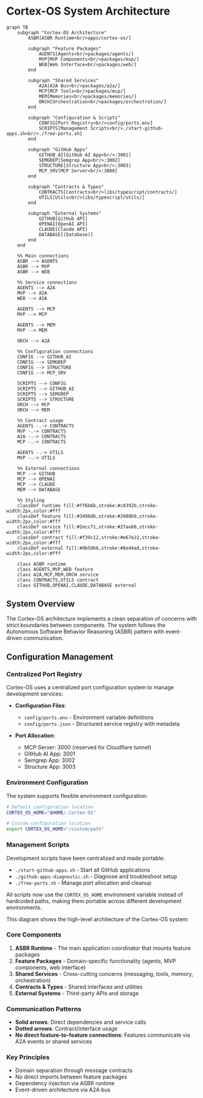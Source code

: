 # Cortex-OS System Architecture

```mermaid
graph TB
    subgraph "Cortex-OS Architecture"
        ASBR[ASBR Runtime<br/>apps/cortex-os/]

        subgraph "Feature Packages"
            AGENTS[Agents<br/>packages/agents/]
            MVP[MVP Components<br/>packages/mvp/]
            WEB[Web Interface<br/>packages/web/]
        end

        subgraph "Shared Services"
            A2A[A2A Bus<br/>packages/a2a/]
            MCP[MCP Tools<br/>packages/mcp/]
            MEM[Memories<br/>packages/memories/]
            ORCH[Orchestration<br/>packages/orchestration/]
        end

        subgraph "Configuration & Scripts"
            CONFIG[Port Registry<br/>config/ports.env]
            SCRIPTS[Management Scripts<br/>./start-github-apps.sh<br/>./free-ports.sh]
        end

        subgraph "GitHub Apps"
            GITHUB_AI[GitHub AI App<br/>:3001]
            SEMGREP[Semgrep App<br/>:3002]
            STRUCTURE[Structure App<br/>:3003]
            MCP_SRV[MCP Server<br/>:3000]
        end

        subgraph "Contracts & Types"
            CONTRACTS[Contracts<br/>libs/typescript/contracts/]
            UTILS[Utils<br/>libs/typescript/utils/]
        end

        subgraph "External Systems"
            GITHUB[GitHub API]
            OPENAI[OpenAI API]
            CLAUDE[Claude API]
            DATABASE[(Database)]
        end
    end

    %% Main connections
    ASBR --> AGENTS
    ASBR --> MVP
    ASBR --> WEB

    %% Service connections
    AGENTS --> A2A
    MVP --> A2A
    WEB --> A2A

    AGENTS --> MCP
    MVP --> MCP

    AGENTS --> MEM
    MVP --> MEM

    ORCH --> A2A

    %% Configuration connections
    CONFIG --> GITHUB_AI
    CONFIG --> SEMGREP
    CONFIG --> STRUCTURE
    CONFIG --> MCP_SRV
    
    SCRIPTS --> CONFIG
    SCRIPTS --> GITHUB_AI
    SCRIPTS --> SEMGREP
    SCRIPTS --> STRUCTURE
    ORCH --> MCP
    ORCH --> MEM

    %% Contract usage
    AGENTS -.-> CONTRACTS
    MVP -.-> CONTRACTS
    A2A -.-> CONTRACTS
    MCP -.-> CONTRACTS

    AGENTS -.-> UTILS
    MVP -.-> UTILS

    %% External connections
    MCP --> GITHUB
    MCP --> OPENAI
    MCP --> CLAUDE
    MEM --> DATABASE

    %% Styling
    classDef runtime fill:#ff6b6b,stroke:#c0392b,stroke-width:2px,color:#fff
    classDef feature fill:#3498db,stroke:#2980b9,stroke-width:2px,color:#fff
    classDef service fill:#2ecc71,stroke:#27ae60,stroke-width:2px,color:#fff
    classDef contract fill:#f39c12,stroke:#e67e22,stroke-width:2px,color:#fff
    classDef external fill:#9b59b6,stroke:#8e44ad,stroke-width:2px,color:#fff

    class ASBR runtime
    class AGENTS,MVP,WEB feature
    class A2A,MCP,MEM,ORCH service
    class CONTRACTS,UTILS contract
    class GITHUB,OPENAI,CLAUDE,DATABASE external
```

## System Overview

The Cortex-OS architecture implements a clean separation of concerns with strict boundaries between components. The system follows the Autonomous Software Behavior Reasoning (ASBR) pattern with event-driven communication.

## Configuration Management

### Centralized Port Registry

Cortex-OS uses a centralized port configuration system to manage development services:

- **Configuration Files**:
  - `config/ports.env` - Environment variable definitions
  - `config/ports.json` - Structured service registry with metadata

- **Port Allocation**:
  - MCP Server: 3000 (reserved for Cloudflare tunnel)
  - GitHub AI App: 3001
  - Semgrep App: 3002
  - Structure App: 3003

### Environment Configuration

The system supports flexible environment configuration:

```bash
# Default configuration location
CORTEX_OS_HOME="$HOME/.Cortex-OS"

# Custom configuration location
export CORTEX_OS_HOME="/custom/path"
```

### Management Scripts

Development scripts have been centralized and made portable:

- `./start-github-apps.sh` - Start all GitHub applications
- `./github-apps-diagnostic.sh` - Diagnose and troubleshoot setup
- `./free-ports.sh` - Manage port allocation and cleanup

All scripts now use the `CORTEX_OS_HOME` environment variable instead of hardcoded paths, making them portable across different development environments.

This diagram shows the high-level architecture of the Cortex-OS system:

### Core Components

1. **ASBR Runtime** - The main application coordinator that mounts feature packages
2. **Feature Packages** - Domain-specific functionality (agents, MVP components, web interface)
3. **Shared Services** - Cross-cutting concerns (messaging, tools, memory, orchestration)
4. **Contracts & Types** - Shared interfaces and utilities
5. **External Systems** - Third-party APIs and storage

### Communication Patterns

- **Solid arrows**: Direct dependencies and service calls
- **Dotted arrows**: Contract/interface usage
- **No direct feature-to-feature connections**: Features communicate via A2A events or shared services

### Key Principles

- Domain separation through message contracts
- No direct imports between feature packages
- Dependency injection via ASBR runtime
- Event-driven architecture via A2A bus
